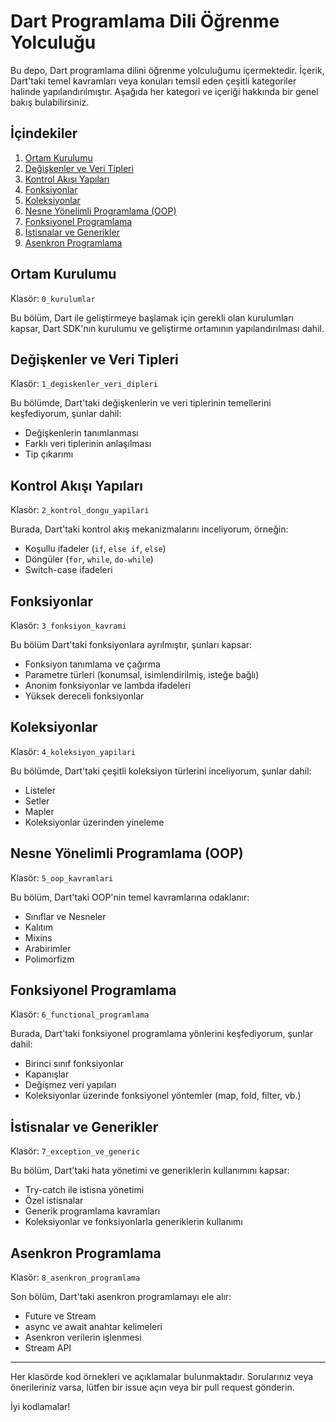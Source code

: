 # Dart Programlama Dili Öğrenme Yolculuğu

Bu depo, Dart programlama dilini öğrenme yolculuğumu içermektedir. İçerik, Dart'taki temel kavramları veya konuları temsil eden çeşitli kategoriler halinde yapılandırılmıştır. Aşağıda her kategori ve içeriği hakkında bir genel bakış bulabilirsiniz.

## İçindekiler
1. [Ortam Kurulumu](#ortam-kurulumu)
2. [Değişkenler ve Veri Tipleri](#değişkenler-ve-veri-tipleri)
3. [Kontrol Akışı Yapıları](#kontrol-akışı-yapıları)
4. [Fonksiyonlar](#fonksiyonlar)
5. [Koleksiyonlar](#koleksiyonlar)
6. [Nesne Yönelimli Programlama (OOP)](#nesne-yönelimli-programlama-oop)
7. [Fonksiyonel Programlama](#fonksiyonel-programlama)
8. [İstisnalar ve Generikler](#istisnalar-ve-generikler)
9. [Asenkron Programlama](#asenkron-programlama)

## Ortam Kurulumu

Klasör: `0_kurulumlar`

Bu bölüm, Dart ile geliştirmeye başlamak için gerekli olan kurulumları kapsar, Dart SDK'nın kurulumu ve geliştirme ortamının yapılandırılması dahil.

## Değişkenler ve Veri Tipleri

Klasör: `1_degiskenler_veri_dipleri`

Bu bölümde, Dart'taki değişkenlerin ve veri tiplerinin temellerini keşfediyorum, şunlar dahil:
- Değişkenlerin tanımlanması
- Farklı veri tiplerinin anlaşılması
- Tip çıkarımı

## Kontrol Akışı Yapıları

Klasör: `2_kontrol_dongu_yapilari`

Burada, Dart'taki kontrol akış mekanizmalarını inceliyorum, örneğin:
- Koşullu ifadeler (`if`, `else if`, `else`)
- Döngüler (`for`, `while`, `do-while`)
- Switch-case ifadeleri

## Fonksiyonlar

Klasör: `3_fonksiyon_kavrami`

Bu bölüm Dart'taki fonksiyonlara ayrılmıştır, şunları kapsar:
- Fonksiyon tanımlama ve çağırma
- Parametre türleri (konumsal, isimlendirilmiş, isteğe bağlı)
- Anonim fonksiyonlar ve lambda ifadeleri
- Yüksek dereceli fonksiyonlar

## Koleksiyonlar

Klasör: `4_koleksiyon_yapilari`

Bu bölümde, Dart'taki çeşitli koleksiyon türlerini inceliyorum, şunlar dahil:
- Listeler
- Setler
- Mapler
- Koleksiyonlar üzerinden yineleme

## Nesne Yönelimli Programlama (OOP)

Klasör: `5_oop_kavramlari`

Bu bölüm, Dart'taki OOP'nin temel kavramlarına odaklanır:
- Sınıflar ve Nesneler
- Kalıtım
- Mixins
- Arabirimler
- Polimorfizm

## Fonksiyonel Programlama

Klasör: `6_functional_programlama`

Burada, Dart'taki fonksiyonel programlama yönlerini keşfediyorum, şunlar dahil:
- Birinci sınıf fonksiyonlar
- Kapanışlar
- Değişmez veri yapıları
- Koleksiyonlar üzerinde fonksiyonel yöntemler (map, fold, filter, vb.)

## İstisnalar ve Generikler

Klasör: `7_exception_ve_generic`

Bu bölüm, Dart'taki hata yönetimi ve generiklerin kullanımını kapsar:
- Try-catch ile istisna yönetimi
- Özel istisnalar
- Generik programlama kavramları
- Koleksiyonlar ve fonksiyonlarla generiklerin kullanımı

## Asenkron Programlama

Klasör: `8_asenkron_programlama`

Son bölüm, Dart'taki asenkron programlamayı ele alır:
- Future ve Stream
- async ve await anahtar kelimeleri
- Asenkron verilerin işlenmesi
- Stream API

---

Her klasörde kod örnekleri ve açıklamalar bulunmaktadır. Sorularınız veya önerileriniz varsa, lütfen bir issue açın veya bir pull request gönderin.

İyi kodlamalar!
